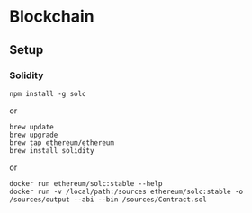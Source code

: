 # Blockchain

## Setup

### Solidity
```
npm install -g solc
```
or 
```
brew update
brew upgrade
brew tap ethereum/ethereum
brew install solidity
```
or 
```
docker run ethereum/solc:stable --help
docker run -v /local/path:/sources ethereum/solc:stable -o /sources/output --abi --bin /sources/Contract.sol
```


